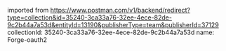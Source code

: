 imported from https://www.postman.com/v1/backend/redirect?type=collection&id=35240-3ca33a76-32ee-4ece-82de-9c2b44a7a53d&entityId=13190&publisherType=team&publisherId=37129
collectionId: 35240-3ca33a76-32ee-4ece-82de-9c2b44a7a53d
name: Forge-oauth2
